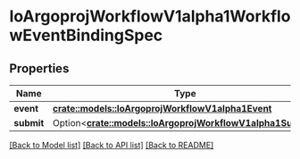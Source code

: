 # IoArgoprojWorkflowV1alpha1WorkflowEventBindingSpec

## Properties

Name | Type | Description | Notes
------------ | ------------- | ------------- | -------------
**event** | [**crate::models::IoArgoprojWorkflowV1alpha1Event**](io.argoproj.workflow.v1alpha1.Event.md) |  | 
**submit** | Option<[**crate::models::IoArgoprojWorkflowV1alpha1Submit**](io.argoproj.workflow.v1alpha1.Submit.md)> |  | [optional]

[[Back to Model list]](../README.md#documentation-for-models) [[Back to API list]](../README.md#documentation-for-api-endpoints) [[Back to README]](../README.md)


